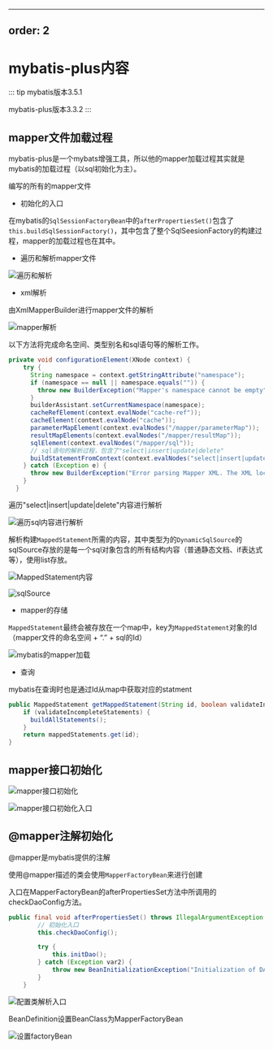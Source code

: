 ---
order: 2
----
# mybatis-plus内容

::: tip
mybatis版本3.5.1 

mybatis-plus版本3.3.2 
:::

## mapper文件加载过程

mybatis-plus是一个mybats增强工具，所以他的mapper加载过程其实就是mybatis的加载过程（以sql初始化为主）。

编写的所有的mapper文件

- 初始化的入口

在mybatis的`SqlSessionFactoryBean`中的`afterPropertiesSet()`包含了`this.buildSqlSessionFactory()`，其中包含了整个SqlSeesionFactory的构建过程，mapper的加载过程也在其中。

- 遍历和解析mapper文件

![遍历和解析](images/img.png)

- xml解析

由XmlMapperBuilder进行mapper文件的解析

![mapper解析](images/img_1.png)

以下方法将完成命名空间、类型别名和sql语句等的解析工作。

~~~ java
private void configurationElement(XNode context) {
    try {
      String namespace = context.getStringAttribute("namespace");
      if (namespace == null || namespace.equals("")) {
        throw new BuilderException("Mapper's namespace cannot be empty");
      }
      builderAssistant.setCurrentNamespace(namespace);
      cacheRefElement(context.evalNode("cache-ref"));
      cacheElement(context.evalNode("cache"));
      parameterMapElement(context.evalNodes("/mapper/parameterMap"));
      resultMapElements(context.evalNodes("/mapper/resultMap"));
      sqlElement(context.evalNodes("/mapper/sql"));
	  // sql语句的解析过程，包含了"select|insert|update|delete"
      buildStatementFromContext(context.evalNodes("select|insert|update|delete"));
    } catch (Exception e) {
      throw new BuilderException("Error parsing Mapper XML. The XML location is '" + resource + "'. Cause: " + e, e);
    }
  }
~~~

遍历"select|insert|update|delete"内容进行解析

![遍历sql内容进行解析](images/img_2.png)

解析构建`MappedStatement`所需的内容，其中类型为的`DynamicSqlSource`的sqlSource存放的是每一个sql对象包含的所有结构内容（普通静态文档、if表达式等），使用list存放。

![MappedStatement内容](images/img_3.png)

![sqlSource](images/img_4.png)

- mapper的存储

`MappedStatement`最终会被存放在一个map中，key为`MappedStatement`对象的Id（mapper文件的命名空间 + “.” + sql的Id）

![mybatis的mapper加载](images/img_5.png)

- 查询

mybatis在查询时也是通过Id从map中获取对应的statment

~~~ java
public MappedStatement getMappedStatement(String id, boolean validateIncompleteStatements) {
    if (validateIncompleteStatements) {
      buildAllStatements();
    }
    return mappedStatements.get(id);
}
~~~

## mapper接口初始化

![mapper接口初始化](images/img_6.png)

![mapper接口初始化入口](images/img_7.png)

## @mapper注解初始化

@mapper是mybatis提供的注解

使用@mapper描述的类会使用`MapperFactoryBean`来进行创建


入口在MapperFactoryBean的afterPropertiesSet方法中所调用的checkDaoConfig方法。

~~~ java
public final void afterPropertiesSet() throws IllegalArgumentException, BeanInitializationException {
        // 初始化入口
		this.checkDaoConfig();

        try {
            this.initDao();
        } catch (Exception var2) {
            throw new BeanInitializationException("Initialization of DAO failed", var2);
        }
    }
~~~


![配置类解析入口](images/img_8.png)

BeanDefinition设置BeanClass为MapperFactoryBean

![设置factoryBean](images/img_9.png)